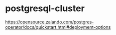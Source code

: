 # postgresql-cluster
https://opensource.zalando.com/postgres-operator/docs/quickstart.html#deployment-options
